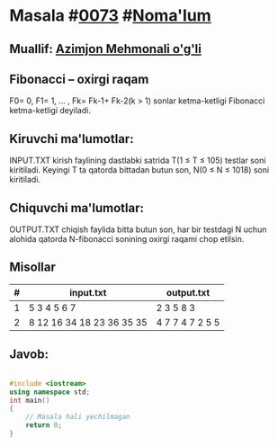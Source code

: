 
<h1>Masala #<a href="https://robocontest.uz/tasks/0073">0073</a> #<a href="https://robocontest.uz/tasks?category=1">Noma'lum</a></h1>
<h2> Muallif: <a href="https://robocontest.uz/profile/azimjon">Azimjon Mehmonali o'g'li</a></h2>
<h2>Fibonacci – oxirgi raqam</h2>
<p>F0= 0, F1= 1, … , Fk= Fk-1+ Fk-2(k > 1) sonlar ketma-ketligi Fibonacci ketma-ketligi deyiladi.</p>
<h2>Kiruvchi ma'lumotlar:</h2>
<p>INPUT.TXT kirish faylining dastlabki satrida T(1 ≤ T ≤ 105) testlar soni kiritiladi. Keyingi T ta qatorda bittadan butun son, N(0 ≤ N ≤ 1018) soni kiritiladi.</p>
<h2>Chiquvchi ma'lumotlar:</h2>
<p>OUTPUT.TXT chiqish faylida bitta butun son, har bir testdagi N uchun alohida qatorda N-fibonacci sonining oxirgi raqami chop etilsin.</p>
<h2>Misollar</h2>
<table>
    <thead>
        <tr>
            <th>#</th>
            <th>input.txt</th>
            <th>output.txt</th>
        </tr>
    </thead>
    <tbody>
            <tr>
                <td>1</td>
                <td>5
3
4
5
6
7</td>
                <td>2
3
5
8
3</td>
            </tr>
            <tr>
                <td>2</td>
                <td>8
12
16
34
18
23
36
35
35</td>
                <td>4
7
7
4
7
2
5
5</td>
            </tr>
    </tbody>
    </table>
    
<h2>Javob:</h2>

######
```cpp
#include <iostream>
using namespace std;
int main()
{
    // Masala hali yechilmagan
    return 0;
}
```

